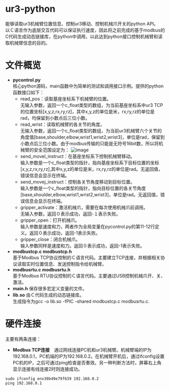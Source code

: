 # ur3-python
能够读取ur3机械臂位置信息、控制ur3移动、控制机械爪开关的python API。<br>
以Ｃ语言作为底层交互代码可以保证执行速度，因此将之前完成的基于modbus的C代码生成动态链接库，在python中调用，以此达到python接口控制机械臂和读取机械臂信息的目的。<br>

# 文件概览
* **pycontrol.py** <br>
核心python源码，main函数中为简单的测试和调用接口示例。提供的python函数接口如下：<br>
  * read_pos：读取基座坐标系下机械臂的位置。<br>无输入参数，返回一个c_float类型的数组，为当前基座坐标系中ur3 TCP的位置坐标[x,y,z,rx,ry,rz]，其中x,y,z的单位是米，rx,ry,rz的单位是rad，均保留到小数点后三位小数。<br>
  * read_wrist：读取机械臂的各关节的角度。<br>无输入参数，返回一个c_float类型的数组，为当前ur3机械臂六个关节的角度值[base,shoulder,elbow,wrist1,wrist2,wrist3]，单位是rad，保留到小数点后三位小数。由于modbus传输的只能是无符号16bit数，所以将机械臂的安全范围设定为：
![image](https://github.com/Orienfish/ur3-python/raw/master/safety.jpg)
  * send_movel_instruct：在基座坐标系下控制机械臂移动。<br>输入参数是一个c_float类型的指针，指向基座坐标系下目标位置的坐标[x,y,z,rx,ry,rz],其中x,y,z的单位是米，rx,ry,rz的单位是rad。无返回值，错误信息会显示在终端。<br>
  * send_movej_instruct：控制各关节角度移动到目标位置。<br>输入参数是一个c_float类型的指针，指向目标位置的各关节角度[base,shoulder,elbow,wrist1,wrist2,wrist3]，单位是rad。无返回值，错误信息会显示在终端。<br>
  * gripper_activate：激活机械爪，需要在每次使用机械爪前调用。<br>无输入参数，返回０表示成功，返回-１表示失败。<br>
  * gripper_open：打开机械爪。<br>输入参数是速度和力，两者作为全局变量在pycontrol.py的第11-12行定义。返回０表示成功，返回-1表示失败。<br>
  * gripper_close：闭合机械爪。<br>输入参数同样是速度和力。返回０表示成功，返回-1表示失败。<br>
* **modbustcp.c modbustcp.h** <br>
基于Modbus TCP协议控制的Ｃ语言代码。主要建立TCP连接，并根据相关协议读取实时位置信息、发送控制指令给机械臂。<br>
* **modbusrtu.c modbusrtu.h** <br>
基于Modbus RTU协议控制的Ｃ语言代码。主要通过USB控制机械爪开、关、激活。<br>
* **main.h** 保存很多宏定义变量的文件。<br>
* **lib.so** 由Ｃ代码生成的动态链接库。<br>生成指令为gcc -o lib.so -fPIC -shared modbustcp.c modbusrtu.c.<br>

# 硬件连接
主要有两条连接：
* **Modbus TCP连接**　通过网线连接PC机和ur3机械臂。机械臂端的IP为192.168.0.1，PC机端的IP为192.168.0.2。在机械臂开机后，通过ifconfig设置PC机的IP，之后可通过ping检查是否奏效。另一种判断方法时，屏幕右上角显示连接有线连接2时则连接成功。
```
sudo ifconfig enx30b49e79f639 192.168.0.2
ping 192.168.0.1
```
